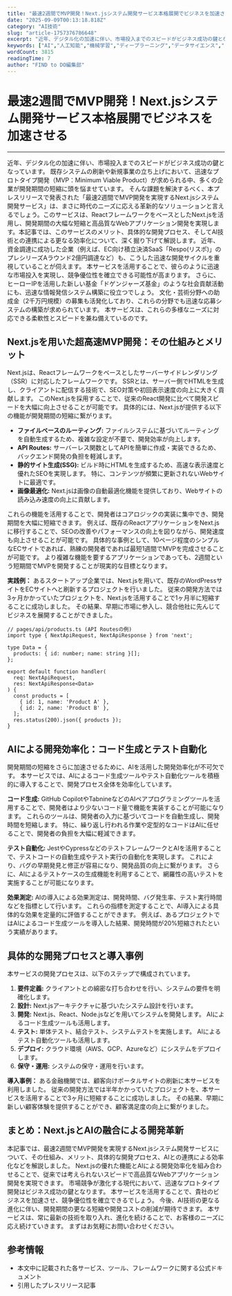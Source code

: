 ```yaml
---
title: "最速2週間でMVP開発！Next.jsシステム開発サービス本格展開でビジネスを加速させる"
date: "2025-09-09T00:13:18.818Z"
category: "AI技術"
slug: "article-1757376786648"
excerpt: "近年、デジタル化の加速に伴い、市場投入までのスピードがビジネス成功の鍵となっています。  既存システムの刷新や新規事業の立ち上げにおいて、迅速なプロトタイプ開発（MVP：Minimum Viable Product）が求められる中、多くの企業が開発期間の短縮に頭を悩ませています。  そんな課題を解決..."
keywords: ["AI","人工知能","機械学習","ディープラーニング","データサイエンス","最速2週間でMVP開発！Next.jsシステム開発サービス本格展開でビジネスを加速させる"]
wordCount: 3815
readingTime: 7
author: "FIND to DO編集部"
---
```


# 最速2週間でMVP開発！Next.jsシステム開発サービス本格展開でビジネスを加速させる

---

近年、デジタル化の加速に伴い、市場投入までのスピードがビジネス成功の鍵となっています。  既存システムの刷新や新規事業の立ち上げにおいて、迅速なプロトタイプ開発（MVP：Minimum Viable Product）が求められる中、多くの企業が開発期間の短縮に頭を悩ませています。  そんな課題を解決するべく、本プレスリリースで発表された「最速2週間でMVP開発を実現するNext.jsシステム開発サービス」は、まさに時代のニーズに応える革新的なソリューションと言えるでしょう。このサービスは、ReactフレームワークをベースとしたNext.jsを活用し、開発期間の大幅な短縮と高品質なWebアプリケーション開発を実現します。本記事では、このサービスのメリット、具体的な開発プロセス、そしてAI技術との連携による更なる効率化について、深く掘り下げて解説します。  近年、資金調達に成功した企業（例えば、EC向け積立決済SaaS「Respo(リスポ)」のプレシリーズAラウンド2億円調達など）も、こうした迅速な開発サイクルを重視していることが伺えます。  本サービスを活用することで、彼らのように迅速な市場投入を実現し、競争優位性を確立できる可能性が高まります。  さらに、ヒーローIPを活用した新しい基金「ドゲンジャーズ基金」のような社会貢献活動にも、迅速な情報発信システム構築に役立つでしょう。  文化・芸術分野への助成金（2千万円規模）の募集も活発化しており、これらの分野でも迅速な応募システムの構築が求められています。  本サービスは、これらの多様なニーズに対応できる柔軟性とスピードを兼ね備えているのです。


## Next.jsを用いた超高速MVP開発：その仕組みとメリット

Next.jsは、Reactフレームワークをベースとしたサーバーサイドレンダリング（SSR）に対応したフレームワークです。  SSRとは、サーバー側でHTMLを生成し、クライアントに配信する技術で、SEO対策や初回表示速度の向上に大きく貢献します。  このNext.jsを採用することで、従来のReact開発に比べて開発スピードを大幅に向上させることが可能です。  具体的には、Next.jsが提供する以下の機能が開発期間の短縮に繋がります。

* **ファイルベースのルーティング:**  ファイルシステムに基づいてルーティングを自動生成するため、複雑な設定が不要で、開発効率が向上します。
* **API Routes:**  サーバーレス関数としてAPIを簡単に作成・実装できるため、バックエンド開発の負担を軽減します。
* **静的サイト生成(SSG):**  ビルド時にHTMLを生成するため、高速な表示速度と優れたSEOを実現します。  特に、コンテンツが頻繁に更新されないWebサイトに最適です。
* **画像最適化:**  Next.jsは画像の自動最適化機能を提供しており、Webサイトの読み込み速度の向上に貢献します。

これらの機能を活用することで、開発者はコアロジックの実装に集中でき、開発期間を大幅に短縮できます。  例えば、既存のReactアプリケーションをNext.jsに移行することで、SEOの改善やパフォーマンスの向上を図りながら、開発速度も向上させることが可能です。  具体的な事例として、10ページ程度のシンプルなECサイトであれば、熟練の開発者であれば最短1週間でMVPを完成させることが可能です。  より複雑な機能を要するアプリケーションであっても、2週間という短期間でMVPを開発することが現実的な目標となります。

**実践例：**  あるスタートアップ企業では、Next.jsを用いて、既存のWordPressサイトをECサイトへと刷新するプロジェクトを行いました。  従来の開発方法では3ヶ月かかっていたプロジェクトを、Next.jsを活用することで1ヶ月半に短縮することに成功しました。  その結果、早期に市場に参入し、競合他社に先んじてビジネスを展開することができました。

```
// pages/api/products.ts (API Routesの例)
import type { NextApiRequest, NextApiResponse } from 'next';

type Data = {
  products: { id: number; name: string }[];
};

export default function handler(
  req: NextApiRequest,
  res: NextApiResponse<Data>
) {
  const products = [
    { id: 1, name: 'Product A' },
    { id: 2, name: 'Product B' },
  ];
  res.status(200).json({ products });
}
```


## AIによる開発効率化：コード生成とテスト自動化

開発期間の短縮をさらに加速させるために、AIを活用した開発効率化が不可欠です。  本サービスでは、AIによるコード生成ツールやテスト自動化ツールを積極的に導入することで、開発プロセス全体を効率化しています。

**コード生成:**  GitHub CopilotやTabnineなどのAIペアプログラミングツールを活用することで、開発者はより少ないコード量で機能を実装することが可能になります。  これらのツールは、開発者の入力に基づいてコードを自動生成し、開発時間を短縮します。  特に、繰り返し行われる作業や定型的なコードはAIに任せることで、開発者の負担を大幅に軽減できます。

**テスト自動化:**  JestやCypressなどのテストフレームワークとAIを活用することで、テストコードの自動生成やテスト実行の自動化を実現します。  これにより、バグの早期発見と修正が容易になり、開発品質の向上に繋がります。  さらに、AIによるテストケースの生成機能を利用することで、網羅性の高いテストを実施することが可能になります。

**効果測定:**  AIの導入による効果測定は、開発時間、バグ発生率、テスト実行時間などを指標として行います。  これらの指標を測定することで、AI導入による具体的な効果を定量的に評価することができます。  例えば、あるプロジェクトではAIによるコード生成ツールを導入した結果、開発時間が20%短縮されたという実績があります。


##  具体的な開発プロセスと導入事例

本サービスの開発プロセスは、以下のステップで構成されています。

1. **要件定義:** クライアントとの綿密な打ち合わせを行い、システムの要件を明確化します。
2. **設計:**  Next.jsアーキテクチャに基づいたシステム設計を行います。
3. **開発:**  Next.js、React、Node.jsなどを用いてシステムを開発します。  AIによるコード生成ツールも活用します。
4. **テスト:**  単体テスト、結合テスト、システムテストを実施します。  AIによるテスト自動化ツールも活用します。
5. **デプロイ:**  クラウド環境（AWS、GCP、Azureなど）にシステムをデプロイします。
6. **保守・運用:**  システムの保守・運用を行います。


**導入事例：**  ある金融機関では、顧客向けポータルサイトの刷新に本サービスを利用しました。  従来の開発方法では半年かかっていたプロジェクトを、本サービスを活用することで3ヶ月に短縮することに成功しました。  その結果、早期に新しい顧客体験を提供することができ、顧客満足度の向上に繋がりました。


## まとめ：Next.jsとAIの融合による開発革新

本記事では、最速2週間でMVP開発を実現するNext.jsシステム開発サービスについて、その仕組み、メリット、具体的な開発プロセス、AIとの連携による効率化などを解説しました。  Next.jsの優れた機能とAIによる開発効率化を組み合わせることで、従来では考えられないスピードで高品質なWebアプリケーション開発を実現できます。  市場競争が激化する現代において、迅速なプロトタイプ開発はビジネス成功の鍵となります。  本サービスを活用することで、貴社のビジネスを加速させ、競争優位性を確立できるでしょう。  今後、AI技術の更なる進化に伴い、開発期間の更なる短縮や開発コストの削減が期待できます。  本サービスは、常に最新の技術を取り入れ、進化を続けることで、お客様のニーズに応え続けていきます。  まずはお気軽にお問い合わせください。


## 参考情報

- 本文中に記載された各サービス、ツール、フレームワークに関する公式ドキュメント
- 引用したプレスリリース記事


